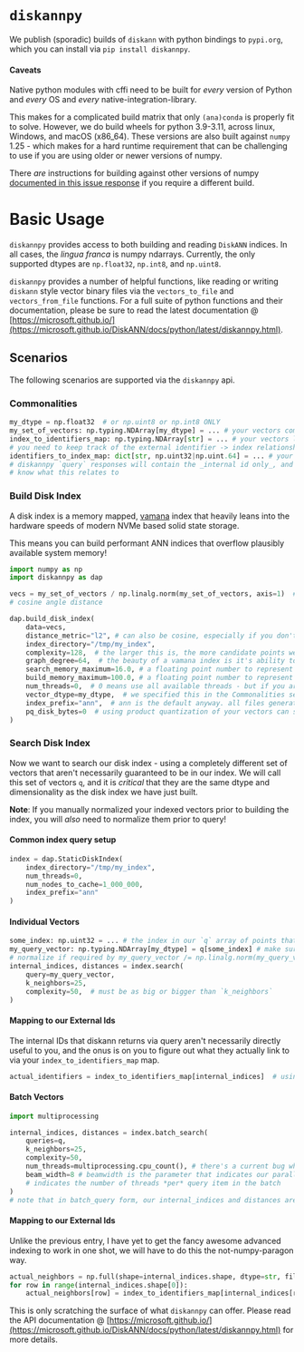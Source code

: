 # `diskannpy`

We publish (sporadic) builds of `diskann` with python bindings to `pypi.org`, which you can install via `pip install diskannpy`.

#### Caveats
Native python modules with cffi need to be built for *every* version of Python and *every* OS and *every* native-integration-library.

This makes for a complicated build matrix that only `(ana)conda` is properly fit to solve. However, we do build wheels
for python 3.9-3.11, across linux, Windows, and macOS (x86_64). These versions are also built against `numpy` 1.25 - 
which makes for a hard runtime requirement that can be challenging to use if you are using older or newer versions of numpy.

There *are* instructions for building against other versions of numpy 
[documented in this issue response](https://github.com/microsoft/DiskANN/issues/544#issuecomment-2103437976) if you require a different build.

# Basic Usage

`diskannpy` provides access to both building and reading `DiskANN` indices. In all cases, the _lingua franca_ is numpy
ndarrays. Currently, the only supported dtypes are `np.float32`, `np.int8`, and `np.uint8`. 

`diskannpy` provides a number of helpful functions, like reading or writing `diskann` style vector binary files via the 
`vectors_to_file` and `vectors_from_file` functions. For a full suite of python functions and their documentation,
please be sure to read the latest documentation @ [https://microsoft.github.io/](https://microsoft.github.io/DiskANN/docs/python/latest/diskannpy.html).


## Scenarios
The following scenarios are supported via the `diskannpy` api.


### Commonalities
```python
my_dtype = np.float32  # or np.uint8 or np.int8 ONLY
my_set_of_vectors: np.typing.NDArray[my_dtype] = ... # your vectors come from somewhere - you need to bring these!
index_to_identifiers_map: np.typing.NDArray[str] = ... # your vectors likely have some kind of external identifier - 
# you need to keep track of the external identifier -> index relationship somehow
identifiers_to_index_map: dict[str, np.uint32|np.uint.64] = ... # your map of your external id to the `diskannpy` internal id
# diskannpy `query` responses will contain the _internal id only_, and if you don't have these maps you won't be able to 
# know what this relates to
```

### Build Disk Index
A disk index is a memory mapped, [vamana](https://proceedings.neurips.cc/paper_files/paper/2019/file/09853c7fb1d3f8ee67a61b6bf4a7f8e6-Paper.pdf) 
index that heavily leans into the hardware speeds of modern NVMe based solid state storage. 

This means you can build performant ANN indices that overflow plausibly available system memory!

```python
import numpy as np
import diskannpy as dap

vecs = my_set_of_vectors / np.linalg.norm(my_set_of_vectors, axis=1)  # useful if your intention is to rank by a directionless 
# cosine angle distance

dap.build_disk_index(
    data=vecs,
    distance_metric="l2", # can also be cosine, especially if you don't normalize your vectors like above
    index_directory="/tmp/my_index",
    complexity=128,  # the larger this is, the more candidate points we consider when ranking
    graph_degree=64,  # the beauty of a vamana index is it's ability to shard and be able to transfer long distances across the grpah without navigating the whole thing. the larger this value is, the higher quality your results, but the longer it will take to build 
    search_memory_maximum=16.0, # a floating point number to represent how much memory in GB we want to optimize for @ query time
    build_memory_maximum=100.0, # a floating point number to represent how much memory in GB we are allocating for the index building process
    num_threads=0,  # 0 means use all available threads - but if you are in a shared environment you may need to restrict how greedy you are
    vector_dtype=my_dtype,  # we specified this in the Commonalities section above
    index_prefix="ann",  # ann is the default anyway. all files generated will have the prefix `ann_`, in the form of `f"{index_prefix}_"`
    pq_disk_bytes=0  # using product quantization of your vectors can still achieve excellent recall characteristics at a fraction of the latency, but we'll do it without PQ for now
)
```

### Search Disk Index

Now we want to search our disk index - using a completely different set of vectors that aren't necessarily guaranteed to
be in our index. We will call this set of vectors `q`, and it is *critical* that they are the same dtype and 
dimensionality as the disk index we have just built.

**Note**: If you manually normalized your indexed vectors prior to building the index, you will *also* need to normalize 
them prior to query!

#### Common index query setup

```python
index = dap.StaticDiskIndex(
    index_directory="/tmp/my_index",
    num_threads=0,
    num_nodes_to_cache=1_000_000,
    index_prefix="ann"  
)
```

#### Individual Vectors
```python
some_index: np.uint32 = ... # the index in our `q` array of points that we will be using to query on an individual basis
my_query_vector: np.typing.NDArray[my_dtype] = q[some_index] # make sure this is a 1-d array of the same dimensionality as your index!
# normalize if required by my_query_vector /= np.linalg.norm(my_query_vector)
internal_indices, distances = index.search(
    query=my_query_vector,
    k_neighbors=25,
    complexity=50,  # must be as big or bigger than `k_neighbors`
) 
```

#### Mapping to our External Ids
The internal IDs that diskann returns via query aren't necessarily directly useful to you, and the onus is on you
to figure out what they actually link to via your `index_to_identifiers_map` map.
```python
actual_identifiers = index_to_identifiers_map[internal_indices]  # using np fancy indexing (advanced indexing?) to map them all to ids you actually understand
```

#### Batch Vectors
```python
import multiprocessing

internal_indices, distances = index.batch_search(
    queries=q,
    k_neighbors=25,
    complexity=50,
    num_threads=multiprocessing.cpu_count(), # there's a current bug where this is not handling the value 0 properly
    beam_width=8 # beamwidth is the parameter that indicates our parallelism of individual searches, whereas num_threads 
    # indicates the number of threads *per* query item in the batch
)
# note that in batch_query form, our internal_indices and distances are 2d arrays
```

#### Mapping to our External Ids
Unlike the previous entry, I have yet to get the fancy awesome advanced indexing to work in one shot, we will have
to do this the not-numpy-paragon way.

```python
actual_neighbors = np.full(shape=internal_indices.shape, dtype=str, fill_value="")
for row in range(internal_indices.shape[0]):
    actual_neighbors[row] = index_to_identifiers_map[internal_indices[row]]
```

This is only scratching the surface of what `diskannpy` can offer. Please read the API documentation @ [https://microsoft.github.io/](https://microsoft.github.io/DiskANN/docs/python/latest/diskannpy.html) 
for more details.
